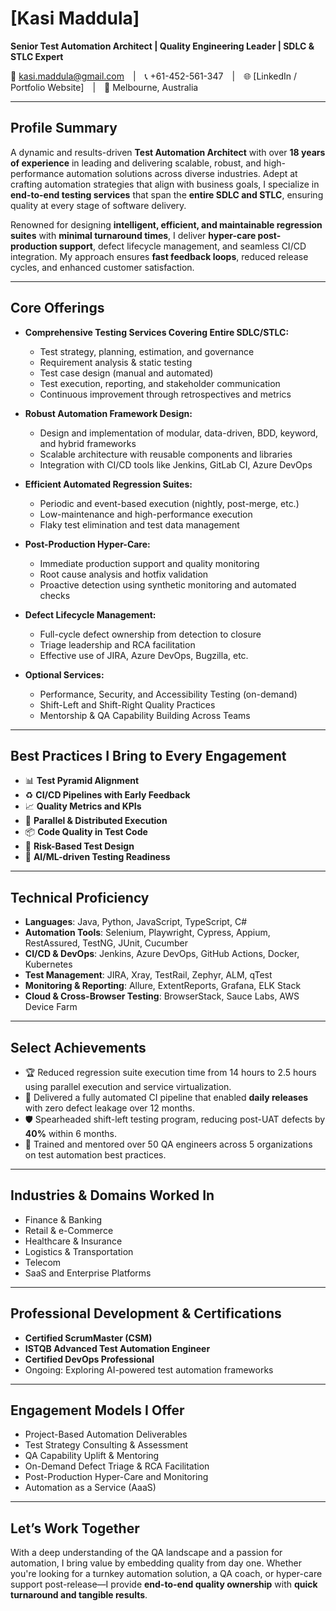 
# **[Kasi Maddula]**  
**Senior Test Automation Architect | Quality Engineering Leader | SDLC & STLC Expert**

📧 kasi.maddula@gmail.com | 📞 +61-452-561-347 | 🌐 [LinkedIn / Portfolio Website] | 📍 Melbourne, Australia

---

## **Profile Summary**

A dynamic and results-driven **Test Automation Architect** with over **18 years of experience** in leading and delivering scalable, robust, and high-performance automation solutions across diverse industries. Adept at crafting automation strategies that align with business goals, I specialize in **end-to-end testing services** that span the **entire SDLC and STLC**, ensuring quality at every stage of software delivery.

Renowned for designing **intelligent, efficient, and maintainable regression suites** with **minimal turnaround times**, I deliver **hyper-care post-production support**, defect lifecycle management, and seamless CI/CD integration. My approach ensures **fast feedback loops**, reduced release cycles, and enhanced customer satisfaction.

---

## **Core Offerings**

- **Comprehensive Testing Services Covering Entire SDLC/STLC:**
  - Test strategy, planning, estimation, and governance
  - Requirement analysis & static testing
  - Test case design (manual and automated)
  - Test execution, reporting, and stakeholder communication
  - Continuous improvement through retrospectives and metrics

- **Robust Automation Framework Design:**
  - Design and implementation of modular, data-driven, BDD, keyword, and hybrid frameworks
  - Scalable architecture with reusable components and libraries
  - Integration with CI/CD tools like Jenkins, GitLab CI, Azure DevOps

- **Efficient Automated Regression Suites:**
  - Periodic and event-based execution (nightly, post-merge, etc.)
  - Low-maintenance and high-performance execution
  - Flaky test elimination and test data management

- **Post-Production Hyper-Care:**
  - Immediate production support and quality monitoring
  - Root cause analysis and hotfix validation
  - Proactive detection using synthetic monitoring and automated checks

- **Defect Lifecycle Management:**
  - Full-cycle defect ownership from detection to closure
  - Triage leadership and RCA facilitation
  - Effective use of JIRA, Azure DevOps, Bugzilla, etc.

- **Optional Services:**
  - Performance, Security, and Accessibility Testing (on-demand)  
  - Shift-Left and Shift-Right Quality Practices  
  - Mentorship & QA Capability Building Across Teams

---

## **Best Practices I Bring to Every Engagement**

- 📊 **Test Pyramid Alignment**
- ♻️ **CI/CD Pipelines with Early Feedback**
- 📈 **Quality Metrics and KPIs**
- 🔄 **Parallel & Distributed Execution**
- 📦 **Code Quality in Test Code**
- 🎯 **Risk-Based Test Design**
- 🧠 **AI/ML-driven Testing Readiness**

---

## **Technical Proficiency**

- **Languages**: Java, Python, JavaScript, TypeScript, C#
- **Automation Tools**: Selenium, Playwright, Cypress, Appium, RestAssured, TestNG, JUnit, Cucumber
- **CI/CD & DevOps**: Jenkins, Azure DevOps, GitHub Actions, Docker, Kubernetes
- **Test Management**: JIRA, Xray, TestRail, Zephyr, ALM, qTest
- **Monitoring & Reporting**: Allure, ExtentReports, Grafana, ELK Stack
- **Cloud & Cross-Browser Testing**: BrowserStack, Sauce Labs, AWS Device Farm

---

## **Select Achievements**

- 🏆 Reduced regression suite execution time from 14 hours to 2.5 hours using parallel execution and service virtualization.
- 🚀 Delivered a fully automated CI pipeline that enabled **daily releases** with zero defect leakage over 12 months.
- 🛡️ Spearheaded shift-left testing program, reducing post-UAT defects by **40%** within 6 months.
- 💬 Trained and mentored over 50 QA engineers across 5 organizations on test automation best practices.

---

## **Industries & Domains Worked In**

- Finance & Banking  
- Retail & e-Commerce  
- Healthcare & Insurance  
- Logistics & Transportation  
- Telecom  
- SaaS and Enterprise Platforms  

---

## **Professional Development & Certifications**

- **Certified ScrumMaster (CSM)**  
- **ISTQB Advanced Test Automation Engineer**  
- **Certified DevOps Professional**  
- Ongoing: Exploring AI-powered test automation frameworks

---

## **Engagement Models I Offer**

- Project-Based Automation Deliverables  
- Test Strategy Consulting & Assessment  
- QA Capability Uplift & Mentoring  
- On-Demand Defect Triage & RCA Facilitation  
- Post-Production Hyper-Care and Monitoring  
- Automation as a Service (AaaS)

---

## **Let’s Work Together**

With a deep understanding of the QA landscape and a passion for automation, I bring value by embedding quality from day one. Whether you're looking for a turnkey automation solution, a QA coach, or hyper-care support post-release—I provide **end-to-end quality ownership** with **quick turnaround and tangible results**.
